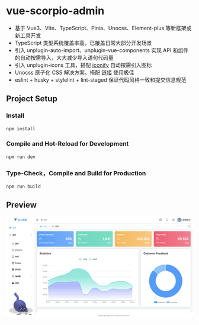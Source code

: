 # vue-scorpio-admin

- 基于 Vue3、Vite、TypeScript、Pinia、Unocss、Element-plus 等新框架或新工具开发
- TypeScript 类型系统覆盖率高，已覆盖日常大部分开发场景
- 引入 unplugin-auto-import、unplugin-vue-components 实现 API 和组件的自动按需导入，大大减少导入语句代码量
- 引入 unplugin-icons 工具，搭配 [iconify](https://icon-sets.iconify.design/) 自动按需引入图标
- Unocss 原子化 CSS 解决方案，搭配 [链接](https://unocss.dev/interactive/) 使用极佳
- eslint + husky + stylelint + lint-staged 保证代码风格一致和提交信息规范

## Project Setup

### Install

```bash
npm install
```

### Compile and Hot-Reload for Development

```bash
npm run dev
```

### Type-Check，Compile and Build for Production

```bash
npm run build
```

## Preview

![preview](./docs/images/preview.png)